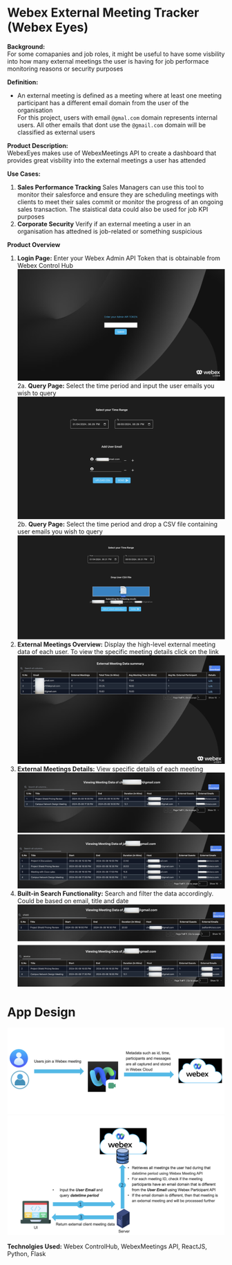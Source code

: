 # Webex External Meeting Tracker (Webex Eyes)

**Background:** <br/> For some comapanies and job roles, it might be useful to have some visbility into how many external meetings the user is having for job performace monitoring reasons or security purposes 
<br/>

**Definition:**
- An external meeting is defined as a meeting where at least one meeting participant has a different email domain from the user of the organisation <br/>
For this project, users with email `@gmal.com` domain represents internal users. All other emails that dont use the `@gmail.com` domain will be classified as external users

**Product Description:** <br/>
WebexEyes makes use of WebexMeetings API to create a dashboard that provides great visbility into the external meetings a user has attended <br/>

**Use Cases:** 
1. **Sales Performance Tracking** Sales Managers can use this tool to monitor their salesforce and ensure they are scheduling meetings with clients to meet their sales commit or monitor the progress of an ongoing sales transaction. The staistical data could also be used for job KPI purposes
2. **Corporate Security** Verify if an external meeting a user in an organisation has attedned is job-related or something suspicious
   
**Product Overview**<br/>
1. **Login Page:<space>** Enter your Webex Admin API Token that is obtainable from Webex Control Hub <br/>
![App Interface Diagram](https://github.com/jiajiacisco/WebexMeetingCounter/blob/main/images/p1.png)
2a. **Query Page:<space>** Select the time period and input the user emails you wish to query <br/>
![App Interface Diagram](https://github.com/jiajiacisco/WebexMeetingCounter/blob/main/images/p2.png)
2b. **Query Page:<space>** Select the time period and drop a CSV file containing user emails you wish to query <br/>
![App Interface Diagram](https://github.com/jiajiacisco/WebexMeetingCounter/blob/main/images/p3.png)
3. **External Meetings Overview:<space>** Display the high-level external meeting data of each user. To view the specific meeting details click on the link <br/>
![App Interface Diagram](https://github.com/jiajiacisco/WebexMeetingCounter/blob/main/images/p4.png)
4. **External Meetings Details:<space>** View specific details of each meeting <br/>
![App Interface Diagram](https://github.com/jiajiacisco/WebexMeetingCounter/blob/main/images/p5.png)
5. **Built-in Search Functionality:<space>** Search and filter the data accordingly. Could be based on email, title and date <br/>
![App Interface Diagram](https://github.com/jiajiacisco/WebexMeetingCounter/blob/main/images/p6.png)

# App Design <br />
![Overall Block Diagram](https://github.com/jiajiacisco/WebexMeetingCounter/blob/main/images/p7.png)
![Overall Block Diagram](https://github.com/jiajiacisco/WebexMeetingCounter/blob/main/images/p8.png)

**Technolgies Used:** 
Webex ControlHub, WebexMeetings API, ReactJS, Python, Flask
